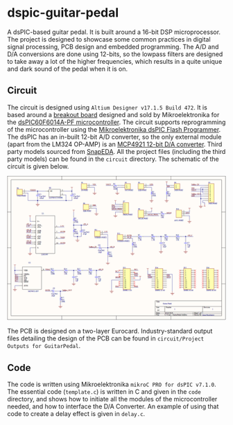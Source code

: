 # dspic-guitar-pedal
A dsPIC-based guitar pedal. It is built around a 16-bit DSP microprocessor. The project is designed to showcase some common practices in digital signal processing, PCB design and embedded programming. The A/D and D/A conversions are done using 12-bits, so the lowpass filters are designed to take away a lot of the higher frequencies, which results in a quite unique and dark sound of the pedal when it is on.

## Circuit

The circuit is designed using `Altium Designer v17.1.5 Build 472`. It is based around a [breakout board](https://download.mikroe.com/documents/full-featured-boards/easy/dspicpro-v4/dspicpro4-mcu-cards-manual-v100.pdf) designed and sold by Mikroelektronika for the [dsPIC60F6014A-PF microcontroller](http://ww1.microchip.com/downloads/en/devicedoc/70143e.pdf). The circuit supports reprogramming of the microcontroller using the [Mikroelektronika dsPIC Flash Programmer](http://www.rlx.sk/mikroelektronika/dspicflash_manual_v102.pdf). The dsPIC has an in-built 12-bit A/D converter, so the only external module (apart from the LM324 OP-AMP) is an [MCP4921 12-bit D/A converter](http://ww1.microchip.com/downloads/en/devicedoc/21897b.pdf). Third party models sourced from [SnapEDA](https://www.snapeda.com/home/). All the project files (including the third party models) can be found in the `circuit` directory. The schematic of the circuit is given below.

![Schematic](circuit/figures/schematic.png)

The PCB is designed on a two-layer Eurocard. Industry-standard output files detailing the design of the PCB can be found in `circuit/Project Outputs for GuitarPedal`.

## Code

The code is written using Mikroelektronika `mikroC PRO for dsPIC v7.1.0`. The essential code (`template.c`) is written in C and given in the `code` directory, and shows how to initiate all the modules of the microcontroller needed, and how to interface the D/A Converter. An example of using that code to create a delay effect is given in `delay.c`.




